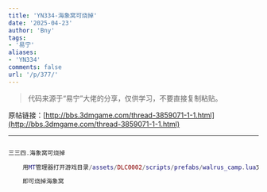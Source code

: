 ```yaml
---
title: 'YN334-海象窝可烧掉'
date: '2025-04-23'
author: 'Bny'
tags:
- '易宁'
aliases:
- 'YN334'
comments: false
url: '/p/377/'
---
```


> 代码来源于“易宁”大佬的分享，仅供学习，不要直接复制粘贴。

原帖链接：[http://bbs.3dmgame.com/thread-3859071-1-1.html](http://bbs.3dmgame.com/thread-3859071-1-1.html)

---

```lua  

三三四.海象窝可烧掉

	用MT管理器打开游戏目录/assets/DLC0002/scripts/prefabs/walrus_camp.lua文件，在inst:AddComponent("inspectable")的下一行插入MakeLargeBurnable(inst)

	即可烧掉海象窝

```  

